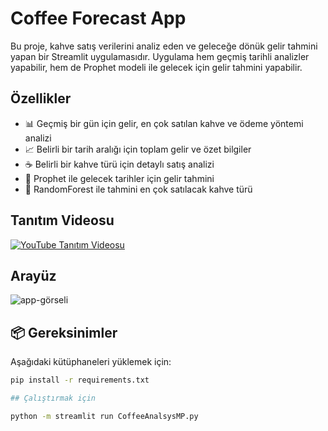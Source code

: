 # Coffee Forecast App

Bu proje, kahve satış verilerini analiz eden ve geleceğe dönük gelir tahmini yapan bir Streamlit uygulamasıdır. Uygulama hem geçmiş tarihli analizler yapabilir, hem de Prophet modeli ile gelecek için gelir tahmini yapabilir.

## Özellikler

- 📊 Geçmiş bir gün için gelir, en çok satılan kahve ve ödeme yöntemi analizi
- 📈 Belirli bir tarih aralığı için toplam gelir ve özet bilgiler
- ☕ Belirli bir kahve türü için detaylı satış analizi
- 🔮 Prophet ile gelecek tarihler için gelir tahmini
- 🤖 RandomForest ile tahmini en çok satılacak kahve türü

##  Tanıtım Videosu

[![YouTube Tanıtım Videosu](https://img.youtube.com/vi/xptdPps9wvY/0.jpg)](https://youtu.be/xptdPps9wvY)

##  Arayüz

<!-- Görsel varsa göster -->
![app-görseli](Coffee_Logo.png)

## 📦 Gereksinimler

Aşağıdaki kütüphaneleri yüklemek için:

```bash
pip install -r requirements.txt

## Çalıştırmak için

python -m streamlit run CoffeeAnalsysMP.py

